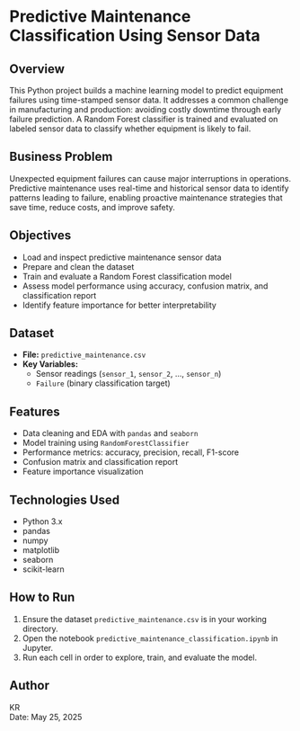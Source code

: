
# Predictive Maintenance Classification Using Sensor Data

## Overview
This Python project builds a machine learning model to predict equipment failures using time-stamped sensor data. It addresses a common challenge in manufacturing and production: avoiding costly downtime through early failure prediction. A Random Forest classifier is trained and evaluated on labeled sensor data to classify whether equipment is likely to fail.

## Business Problem
Unexpected equipment failures can cause major interruptions in operations. Predictive maintenance uses real-time and historical sensor data to identify patterns leading to failure, enabling proactive maintenance strategies that save time, reduce costs, and improve safety.

## Objectives
- Load and inspect predictive maintenance sensor data
- Prepare and clean the dataset
- Train and evaluate a Random Forest classification model
- Assess model performance using accuracy, confusion matrix, and classification report
- Identify feature importance for better interpretability

## Dataset
- **File:** `predictive_maintenance.csv`
- **Key Variables:**
  - Sensor readings (`sensor_1`, `sensor_2`, ..., `sensor_n`)
  - `Failure` (binary classification target)

## Features
- Data cleaning and EDA with `pandas` and `seaborn`
- Model training using `RandomForestClassifier`
- Performance metrics: accuracy, precision, recall, F1-score
- Confusion matrix and classification report
- Feature importance visualization

## Technologies Used
- Python 3.x
- pandas
- numpy
- matplotlib
- seaborn
- scikit-learn

## How to Run
1. Ensure the dataset `predictive_maintenance.csv` is in your working directory.
2. Open the notebook `predictive_maintenance_classification.ipynb` in Jupyter.
3. Run each cell in order to explore, train, and evaluate the model.

## Author
KR  
Date: May 25, 2025
